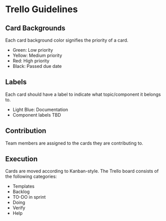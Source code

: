 # Trello Guidelines

## Card Backgrounds
Each card background color signifies the priority of a card.
- Green: Low priority
- Yellow: Medium priority
- Red: High priority
- Black: Passed due date

## Labels
Each card should have a label to indicate what topic/component it belongs to.
- Light Blue: Documentation
- Component labels TBD

## Contribution
Team members are assigned to the cards they are contributing to.

## Execution
Cards are moved according to Kanban-style.
The Trello board consists of the following categories:
- Templates
- Backlog
- TO-DO in sprint
- Doing
- Verify
- Help

